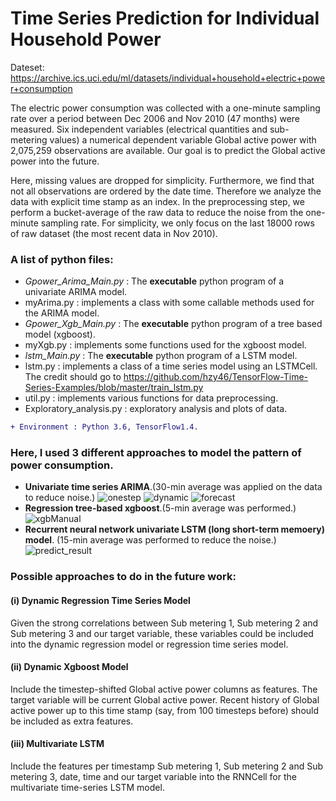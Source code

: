 # Time Series Prediction for Individual Household Power
Dateset: https://archive.ics.uci.edu/ml/datasets/individual+household+electric+power+consumption

The electric power consumption was collected with a one-minute sampling rate over a period between Dec 2006
and Nov 2010 (47 months) were measured. Six independent variables (electrical quantities and sub-metering values) a numerical dependent variable Global active power with 2,075,259 observations are available. Our goal is to predict the Global active power into the future.

Here, missing values are dropped for simplicity. Furthermore, we find that not all observations are ordered by the date time. Therefore we analyze the data with explicit time stamp as an index. In the preprocessing step, we perform a bucket-average of the raw data to reduce the noise from the one-minute sampling rate. For simplicity, we only focus on the last 18000 rows of raw dataset (the most recent data in Nov 2010).

### A list of python files:
+ *Gpower_Arima_Main.py* :  The **executable** python program of a univariate ARIMA model.
+ myArima.py : implements a class with some callable methods used for the ARIMA model.
+ *Gpower_Xgb_Main.py* : The **executable** python program of a tree based model (xgboost).
+ myXgb.py : implements some functions used for the xgboost model.
+ *lstm_Main.py* : The **executable** python program of a LSTM model.
+ lstm.py : implements a class of a time series model using an LSTMCell. The credit should go to https://github.com/hzy46/TensorFlow-Time-Series-Examples/blob/master/train_lstm.py
+ util.py : implements various functions for data preprocessing.
+ Exploratory_analysis.py : exploratory analysis and plots of data.
```diff
+ Environment : Python 3.6, TensorFlow1.4.
```
### Here, I used 3 different approaches to model the pattern of power consumption.
- **Univariate time series ARIMA**.(30-min average was applied on the data to reduce noise.)
![onestep](https://user-images.githubusercontent.com/25689659/34470019-001ea4e0-eef7-11e7-822a-5a5132e8ca75.png)
![dynamic](https://user-images.githubusercontent.com/25689659/34470018-0011600a-eef7-11e7-89df-79372c49a791.png)
![forecast](https://user-images.githubusercontent.com/25689659/34470017-0004e848-eef7-11e7-9148-abfb62f95dcc.png)
- **Regression tree-based xgboost**.(5-min average was performed.) 
![xgbManual](https://user-images.githubusercontent.com/25689659/34470022-00463b90-eef7-11e7-8a3c-d80df291f7d6.png)
- **Recurrent neural network univariate LSTM (long short-term memoery) model**. (15-min average was performed to reduce the noise.)
![predict_result](https://user-images.githubusercontent.com/25689659/34470791-a5047402-ef07-11e7-9111-ff1da558b6e1.png)

### Possible approaches to do in the future work:
#### (i) Dynamic Regression Time Series Model
Given the strong correlations between Sub metering 1, Sub metering 2 and Sub metering 3 and our target variable, 
these variables could be included into the dynamic regression model or regression time series model.

#### (ii) Dynamic Xgboost Model
Include the timestep-shifted Global active power columns as features. The target variable will be current Global active power. 
Recent history of Global active power up to this time stamp (say, from 100 timesteps before) should be included
as extra features.

#### (iii) Multivariate LSTM
Include the features per timestamp Sub metering 1, Sub metering 2 and Sub metering 3, date, time and our target variable into the RNNCell for the multivariate time-series LSTM model.

